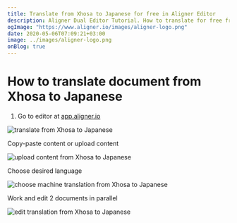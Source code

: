 ```yaml
---
title: Translate from Xhosa to Japanese for free in Aligner Editor
description: Aligner Dual Editor Tutorial. How to translate for free from Xhosa to Japanese. Aligner is multilingual document management platform. 
ogImage: "https://www.aligner.io/images/aligner-logo.png"
date: 2020-05-06T07:09:21+03:00
image: ../images/aligner-logo.png
onBlog: true
---
```


# How to translate document from Xhosa to Japanese

1. Go to editor at [app.aligner.io](https://app.aligner.io "Aligner App web page")

![translate from Xhosa to Japanese](../aligner-blank-editor.png "translate from Xhosa to Japanese")

Copy-paste content or upload content

![upload content from Xhosa to Japanese](../aligner-uploaded-document.png "upload content from Xhosa to Japanese")

Choose desired language

![choose machine translation from Xhosa to Japanese](../aligner-language-dropdown.png "choose machine translation from Xhosa to Japanese")

Work and edit 2 documents in parallel

![edit translation from Xhosa to Japanese](../aligner-double-sitded-editor.png "edit translation from Xhosa to Japanese")

